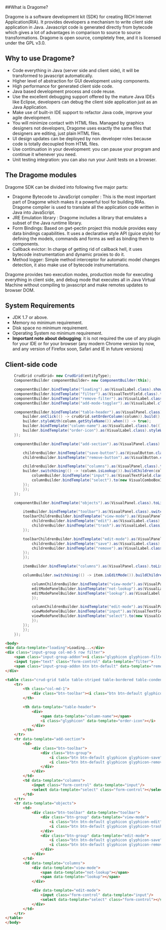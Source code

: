 ##What is Dragome?

Dragome is a software development kit (SDK) for creating RICH Internet Application(RIA). It provides developers a mechanism to write client side application in Java. 
Javascript code is generated directly from bytecode which gives a lot of advantages in comparison to source to source transformations.
Dragome is open source, completely free, and it is licensed under the GPL v3.0.

## Why to use Dragome?
* Code everything in Java (server side and client side), it will be transformed to javascript automatically.
* Higher level of abstraction for GUI development using components.
* High performance for generated client side code.
* Java based development process and code reuse.
* Use the excellent debugging support offered by the mature Java IDEs like Eclipse, developers can debug the client side application just as an Java Application.
* Make use of built-in IDE support to refactor Java code, improve your agile development.
* You will minimize contact with HTML files. Managed by graphics designers not developers, Dragome uses exactly the same files that designers are editing, just plain HTML files.
* UI design updates can be deployed by non developer roles because code is totally decoupled from HTML files.
* Use continuation in your development: you can pause your program and continue it whenever you need.
* Unit testing integration: you can also run your Junit tests on a browser.

## The Dragome modules
Dragome SDK can be divided into following five major parts:

* Dragome Bytecode to JavaScript compiler : This is the most important part of Dragome which makes it a powerful tool for building RIAs. Dragome compiler is used to translate all the application code written in Java into JavaScript.
* JRE Emulation library : Dragome includes a library that emulates a subset of the Java runtime library. 
* Form Bindings: Based on gwt-pectin project this module provides easy data bindings capabilities. It uses a declarative style API (guice style) for defining the models, commands and forms as well as binding them to components.
* Callback evictor: In charge of getting rid of callback hell, it uses bytecode instrumentation and dynamic proxies to do it.
* Method logger: Simple method interceptor for automatic model changes detection, it also make use of bytecode instrumentations.

Dragome provides two execution modes, production mode for executing everything in client side, and debug mode that executes all in Java Virtual Machine without compiling to javascript and make remotes updates to browser DOM. 

## System Requirements
* JDK	1.7 or above.
* Memory no minimum requirement.
* Disk space no minimum requirement.
* Operating System no minimum requirement.
* __Important note about debugging__: it is not required the use of any plugin for your IDE or for your browser (any modern Chrome version by now, and any version of Firefox soon, Safari and IE in future versions)

## Client-side code


``` Java
    CrudGrid crudGrid= new CrudGrid(entityType);
	ComponentBuilder componentBuilder= new ComponentBuilder(this);

	componentBuilder.bindTemplate("loading").as(VisualLabel.class).showWhen(crudGrid::isLoading).build();
	componentBuilder.bindTemplate("filter").as(VisualTextField.class).toProperty(crudGrid::getFilter, crudGrid::setFilter).build();
	componentBuilder.bindTemplate("remove-filter").as(VisualLabel.class).disableWhen(() -> crudGrid.getFilter().length() == 0).onClick(v -> crudGrid.setFilter("")).build();
	componentBuilder.bindTemplate("add-mode-toggler").as(VisualLabel.class).onClick(v -> crudGrid.toggleAddMode()).styleWith("glyphicon-minus", "glyphicon-plus").accordingTo(() -> crudGrid.isAddMode()).build();

	componentBuilder.bindTemplate("table-header").as(VisualPanel.class).toList(crudGrid.getColumns()).repeat((column, builder) -> {
	    builder.onClick(() -> crudGrid.setOrderColumn(column)).build();
	    builder.styleWith(column.getStyleName()).when(() -> true);
	    builder.bindTemplate("column-name").as(VisualLabel.class).to(() -> column.getName()).build();
	    builder.bindTemplate("order-icon").as(VisualLabel.class).styleWith("glyphicon-sort-by-alphabet", "glyphicon-sort-by-alphabet-alt").accordingTo(() -> crudGrid.getOrderColumn().getOrder().equals(Order.ASC)).showWhen(() -> crudGrid.getOrderColumn() == column).build();
	});

	componentBuilder.bindTemplate("add-section").as(VisualPanel.class).showWhen(crudGrid::isAddMode).buildChildren(childrenBuilder -> {

	    childrenBuilder.bindTemplate("save-button").as(VisualButton.class).onClick(() -> crudGrid.addObject()).build();
	    childrenBuilder.bindTemplate("remove-button").as(VisualButton.class).onClick(() -> crudGrid.toggleAddMode()).build();

	    childrenBuilder.bindTemplate("columns").as(VisualPanel.class).toList(crudGrid.getColumns()).repeat((column, builder) -> {
		builder.switchUsing(() -> !column.isLookup()).buildChildren(columnBuilder -> {
		    columnBuilder.bindTemplate("input").as(VisualTextField.class).toProperty(() -> crudGrid.getItem().getObject(), column.getName()).switchDefault().disableWhen(() -> column.isAutoincrement()).build();
		    columnBuilder.bindTemplate("select").to(new VisualComboBoxImpl<>(crudGrid.getLookupData(column.getLookupEntityType()))).toProperty(() -> crudGrid.getItem().getObject(), column.getName()).switchWhen(() -> false).showWhen(() -> column.isLookup()).build();
		});
	    });
	});

	componentBuilder.bindTemplate("objects").as(VisualPanel.class).toListProperty(crudGrid::getItems).orderBy(crudGrid.getColumnValueGetter(), () -> crudGrid.getOrderColumn().getOrder()).filter(crudGrid::getFilterTester).repeat((item, itemBuilder) -> {

	    itemBuilder.bindTemplate("toolbar").as(VisualPanel.class).switchUsing(() -> !item.isEditMode()).buildChildren(toolbarChildrenBuilder -> {
		toolbarChildrenBuilder.bindTemplate("view-mode").as(VisualPanel.class).switchDefault().buildChildren(childrenBuilder -> {
		    childrenBuilder.bindTemplate("edit").as(VisualLabel.class).onClick(() -> crudGrid.toggleEditMode(item)).build();
		    childrenBuilder.bindTemplate("trash").as(VisualLabel.class).onClick(() -> crudGrid.deleteObject(item)).build();
		});

		toolbarChildrenBuilder.bindTemplate("edit-mode").as(VisualPanel.class).switchWhen(() -> false).buildChildren(childrenBuilder -> {
		    childrenBuilder.bindTemplate("save").as(VisualLabel.class).onClick(() -> crudGrid.updateObject(item).toggleEditMode(item)).build();
		    childrenBuilder.bindTemplate("remove").as(VisualLabel.class).onClick(() -> crudGrid.toggleEditMode(item)).build();
		});
	    });

	    itemBuilder.bindTemplate("columns").as(VisualPanel.class).toList(crudGrid.getColumns()).repeat((column, columnBuilder) -> {

		columnBuilder.switchUsing(() -> item.isEditMode()).buildChildren(columnChildrenBuilder -> {

		    columnChildrenBuilder.bindTemplate("view-mode").as(VisualPanel.class).switchDefault().onClick(() -> crudGrid.toggleEditMode(item)).switchUsing(() -> column.isLookup()).buildChildren(editModePanelBuilder -> {
			editModePanelBuilder.bindTemplate("not-lookup").as(VisualLabel.class).switchDefault().toProperty(item.getObject(), column.getName()).build();
			editModePanelBuilder.bindTemplate("lookup").as(VisualLabel.class).switchWhen(() -> false).toProperty(item.getObject(), column.getName()).build();
		    });

		    columnChildrenBuilder.bindTemplate("edit-mode").as(VisualPanel.class).switchWhen(() -> true).switchUsing(() -> !column.isLookup()).buildChildren(viewModePanelBuilder -> {
			viewModePanelBuilder.bindTemplate("input").as(VisualTextField.class).toProperty(item.getObject(), column.getName()).switchDefault().disableWhen(() -> column.isAutoincrement()).build();
			viewModePanelBuilder.bindTemplate("select").to(new VisualComboBoxImpl<>(crudGrid.getLookupData(column.getLookupEntityType()))).toProperty(item.getObject(), column.getName()).switchWhen(() -> false).disableWhen(() -> column.isAutoincrement()).build();
		    });
		});
	    });
	});
```


``` html
<body>
<div data-template="loading">Loading...</div>
<div class="input-group col-md-5 row filter">
    <span class="input-group-addon"><i class="glyphicon glyphicon-filter"></i></span>
    <input type="text" class="form-control" data-template="filter">
    <span class="input-group-addon btn btn-default" data-template="remove-filter"><i class="glyphicon glyphicon-remove"></i></span>
</div>

<table class="crud-grid table table-striped table-bordered table-condensed table-hover">
    <tr>
        <th class="col-md-1">
            <div class="btn-toolbar"><i class="btn btn-default glyphicon" data-template="add-mode-toggler"></i></div>
        </th>

        <th data-template="table-header">
            <div>
                <span data-template="column-name"></span>
                <i class="glyphicon" data-template="order-icon"></i>
            </div>
        </th>
    </tr>
    <tr data-template="add-section">
        <td>
            <div class="btn-toolbar">
                <div class="btn-group">
                    <i class="btn btn-default glyphicon glyphicon-save" data-template="save-button"></i>
                    <i class="btn btn-default glyphicon glyphicon-remove" data-template="remove-button"></i>
                </div>
            </div>
        </td>
        <td data-template="columns">
            <input class="form-control" data-template="input"/>
            <select data-template="select" class="form-control"></select>
        </td>
    </tr>
    <tr data-template="objects">
        <td>
            <div class="btn-toolbar" data-template="toolbar">
                <div class="btn-group" data-template="view-mode">
                    <i class="btn btn-default glyphicon glyphicon-edit" data-template="edit"></i>
                    <i class="btn btn-default glyphicon glyphicon-trash" data-template="trash"></i>
                </div>
                <div class="btn-group" data-template="edit-mode">
                    <i class="btn btn-default glyphicon glyphicon-save" data-template="save"></i>
                    <i class="btn btn-default glyphicon glyphicon-remove" data-template="remove"></i>
                </div>
            </div>
        </td>
        <td data-template="columns">
            <div data-template="view-mode">
                <span data-template="not-lookup"></span>
                <span data-template="lookup"></span>
            </div>

            <div data-template="edit-mode">
                <input class="form-control" data-template="input"/>
                <select data-template="select" class="form-control"></select>
            </div>
        </td>
    </tr>
</table>
</body>
```

